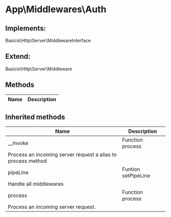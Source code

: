 # App\Middlewares\Auth  



## Implements:
Basicis\Http\Server\MiddlewareInterface

## Extend:

Basicis\Http\Server\Middleware

## Methods

| Name | Description |
|------|-------------|

## Inherited methods

| Name | Description |
|------|-------------|
|__invoke|Function process
Process an incoming server request a alias to process method|
|pipeLine|Funtion setPipeLine
Handle all middlewares|
|process|Function process
Process an incoming server request.|


